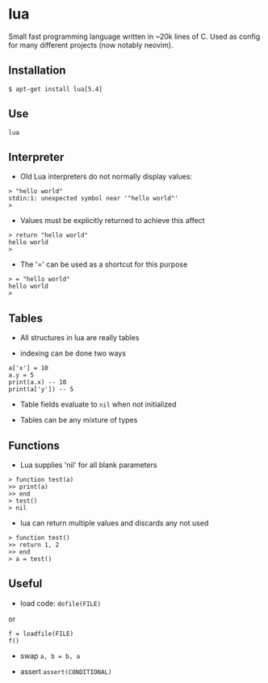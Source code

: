 # lua

Small fast programming language written in ~20k lines of C. Used as config for many different projects (now notably neovim).

## Installation

```
$ apt-get install lua[5.4]
```

## Use

```
lua
```

## Interpreter

* Old Lua interpreters do not normally display values:
```
> "hello world"
stdin:1: unexpected symbol near '"hello world"'
>
```

* Values must be explicitly returned to achieve this affect
```
> return "hello world"
hello world
>
```

* The '=' can be used as a shortcut for this purpose
```
> = "hello world"
hello world
>
```

## Tables

* All structures in lua are really tables

* indexing can be done two ways
```
a['x'] = 10
a.y = 5
print(a.x) -- 10
print(a['y']) -- 5
```

* Table fields evaluate to `nil` when not initialized

* Tables can be any mixture of types

## Functions
* Lua supplies 'nil' for all blank parameters
```
> function test(a)
>> print(a)
>> end
> test()
> nil
```

* lua can return multiple values and discards any not used
```
> function test()
>> return 1, 2
>> end
> a = test()
```

## Useful

* load code:
`dofile(FILE)`

or
```
f = loadfile(FILE)
f()
```

* swap
`a, b = b, a`

* assert
`assert(CONDITIONAL)`
